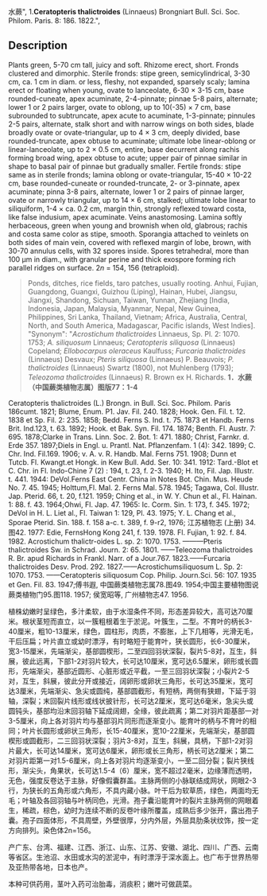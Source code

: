 水蕨",
1.**Ceratopteris thalictroides** (Linnaeus) Brongniart Bull. Sci. Soc. Philom. Paris. 8: 186. 1822.",

## Description
Plants green, 5-70 cm tall, juicy and soft. Rhizome erect, short. Fronds clustered and dimorphic. Sterile fronds: stipe green, semicylindrical, 3-30 cm, ca. 1 cm in diam. or less, fleshy, not expanded, sparsely scaly; lamina erect or floating when young, ovate to lanceolate, 6-30 × 3-15 cm, base rounded-cuneate, apex acuminate, 2-4-pinnate; pinnae 5-8 pairs, alternate; lower 1 or 2 pairs larger, ovate to oblong, up to 10(-35) × 7 cm, base subrounded to subtruncate, apex acute to acuminate, 1-3-pinnate; pinnules 2-5 pairs, alternate, stalk short and with narrow wings on both sides, blade broadly ovate or ovate-triangular, up to 4 × 3 cm, deeply divided, base rounded-truncate, apex obtuse to acuminate; ultimate lobe linear-oblong or linear-lanceolate, up to 2 × 0.5 cm, entire, base decurrent along rachis forming broad wing, apex obtuse to acute; upper pair of pinnae similar in shape to basal pair of pinnae but gradually smaller. Fertile fronds: stipe same as in sterile fronds; lamina oblong or ovate-triangular, 15-40 × 10-22 cm, base rounded-cuneate or rounded-truncate, 2- or 3-pinnate, apex acuminate; pinna 3-8 pairs, alternate, lower 1 or 2 pairs of pinnae larger, ovate or narrowly triangular, up to 14 × 6 cm, stalked; ultimate lobe linear to siliquiform, 1-4 × ca. 0.2 cm, margin thin, strongly reflexed toward costa, like false indusium, apex acuminate. Veins anastomosing. Lamina softly herbaceous, green when young and brownish when old, glabrous; rachis and costa same color as stipe, smooth. Sporangia attached to veinlets on both sides of main vein, covered with reflexed margin of lobe, brown, with 30-70 annulus cells, with 32 spores inside. Spores tetrahedral, more than 100 μm in diam., with granular perine and thick exospore forming rich parallel ridges on surface. 2*n* = 154, 156 (tetraploid).

> Ponds, ditches, rice fields, taro patches, usually rooting. Anhui, Fujian, Guangdong, Guangxi, Guizhou (Liping), Hainan, Hubei, Jiangsu, Jiangxi, Shandong, Sichuan, Taiwan, Yunnan, Zhejiang [India, Indonesia, Japan, Malaysia, Myanmar, Nepal, New Guinea, Philippines, Sri Lanka, Thailand, Vietnam; Africa, Australia, Central, North, and South America, Madagascar, Pacific islands, West Indies].
  "Synonym": "*Acrostichum thalictroides* Linnaeus, Sp. Pl. 2: 1070. 1753; *A. siliquosum* Linnaeus; *Ceratopteris siliquosa* (Linnaeus) Copeland; *Ellobocarpus oleraceus* Kaulfuss; *Furcaria thalictroides* (Linnaeus) Desvaux; *Pteris siliquosa* (Linnaeus) P. Beauvois; *P. thalictroides* (Linnaeus) Swartz (1800), not Muhlenberg (1793); *Teleozoma thalictroides* (Linnaeus) R. Brown ex H. Richards.
**1．水蕨（中国蕨类植物志属）图版77：1-4**

Ceratopteris thalictroides (L.) Brongn. in Bull. Sci. Soc. Philom. Paris 186cumt. 1821; Blume, Enum. P1. Jav. Fil. 240. 1828; Hook. Gen. Fil. t. 12. 1838 et Sp. Fil. 2: 235. 1858; Bedd. Ferns S. Ind. t. 75. 1873 et Handb. Ferns Brit. Ind.123, t. 63. 1892; Hook. et Bak. Syn. Fil. 174. 1874; Benth. Fl. Austr. 7: 695. 1878;Clarke in Trans. Linn. Soc. 2. Bot. 1: 471. 1880; Christ, Farnkr. d. Erde 357. 1897;Diels in Engl. u. Prantl. Nat. Pflanzenfam. 1 (4): 342. 1899; C. Chr. Ind. Fil.169. 1906; v. A. v. R. Handb. Mal. Ferns 751. 1908; Dunn et Tutcb. Fl. Kwangt.et Hongk. in Kew Bull. Add. Ser. 10: 341. 1912: Tard.-Blot et C. Chr. in Fl. Indo-Chine 7 (2) : 194, t. 23, f. 2-3. 1940; H. Ito, Fil. Jap. Illustr. t. 441. 1944: DeVol.Ferns East Centr. China in Notes Bot. Chin. Mus. Heude No. 7. 45. 1945; Holttum,Fl. Mal. 2. Ferns Mal. 578. 1945; Tagawa, Col. Illustr. Jap. Pterid. 66, t. 20, f.121. 1959; Ching et al., in W. Y. Chun et al., Fl. Hainan. 1: 88. f. 43. 1964;Ohwi, Fl. Jap. 47. 1965: Ic. Corm. Sin. 1: 173, f. 345. 1972; DeVol in H. L. Liet al., Fl. Taiwan 1: 129, Pl. 43. 1975; Y. L. Chang et al., Sporae Pterid. Sin. 188. f. 158 a-c. t. 389, f. 9-r2, 1976; 江苏植物志 (上册) 34.图42. 1977: Edie, FernsHong Kong 241, f. 139. 1978. Fl. Fujian, 1: 92. f. 84. 1982. Acrostichum thalictr-oides L. sp. 2: 1070. 1753. ———Pteris thalictroides Sw. in Schrad. Journ. 2: 65. 1801. ——Teleozoma thalictroides R. Br. apud Richards in Frankl. Narr. of a Jour.767. 1823.——Furcaria thalictroides Desv. Prod. 292. 1827.——Acrostichumsiliquosum L. Sp. 2: 1070. 1753. ——Ceratopteris siliquosum Cop. Philip. Journ.Sci. 56: 107. 1935 et Gen. Fil. 83. 1947;傅书遐, 中国蕨类植物志属78.图49. 1954;中国主要植物图说蕨类植物门95.图118. 1957; 侯宽昭等, 广州植物志47. 1956.

植株幼嫩时呈绿色，多汁柔软，由于水湿条件不同，形态差异较大，高可达70厘米。根状茎短而直立，以一簇粗根着生于淤泥。叶簇生，二型。不育叶的柄长3-40厘米，粗10-13厘米，绿色，圆柱形，肉质，不膨胀，上下几相等，光滑无毛，干后压扁；叶片直立或幼时漂浮，有时略短于能育叶，狭长圆形，长6-30厘米，宽3-15厘米，先端渐尖，基部圆楔形，二至四回羽状深裂，裂片5-8对，互生，斜展，彼此远离，下部1-2对羽片较大，长可达10厘米，宽可达6.5厘米，卵形或长圆形，先端渐尖，基部近圆形、心脏形或近平截，一至三回羽状深裂；小裂片2-5对，互生，斜展，彼此分开或接近，阔卵形或卵状三角形，长可达35厘米，宽可达3厘米，先端渐尖、急尖或圆纯，基部圆截形，有短柄，两侧有狭翅，下延于羽轴，深裂；末回裂片线形或线状披针形，长可达2厘米，宽可达6毫米，急尖头或圆钝头，基部均沿末回羽轴下延成阔翅，全缘，彼此疏离；第二对羽片距基部一对3-5厘米，向上各对羽片均与基部羽片同形而逐渐变小。能育叶的柄与不育叶的相同；叶片长圆形或卵状三角形，长15-40厘米，宽10-22厘米，先端渐尖，基部圆楔形或圆截形，二三回羽状深裂；羽片3-8对，互生，斜展，具柄，下部1-2对羽片最大，长可达14厘米，宽可达6厘米，卵形或长三角形，柄长可达2厘米；第二对羽片距第一对1.5-6厘米，向上各对羽片均逐渐变小，一至二回分裂；裂片狭线形，渐尖头，角果状，长可达1.5-4（6）厘米，宽不超过2毫米，边缘薄而透明，无色，强度反卷达于主脉，好像假囊群盖。主脉两侧的小脉联结成网状，网眼2-3行，为狭长的五角形或六角形，不具内藏小脉。叶干后为软草质，绿色，两面均无毛；叶轴及各回羽轴与叶柄同色，光滑。孢子囊沿能育叶的裂片主脉两侧的网眼着生，稀疏，棕色，幼时为连续不断的反卷叶缘所覆盖，成熟后多少张开，露出孢子囊。孢子四面体形，不具周壁，外壁很厚，分内外层，外层具肋条状纹饰，按一定方向排列。染色体2n=156。

产广东、台湾、福建、江西、浙江、山东、江苏、安徽、湖北、四川、广西、云南等省区。生池沼、水田或水沟的淤泥中，有时漂浮于深水面上。也广布于世界热带及亚热带各地，日本也产。

本种可供药用，茎叶入药可治胎毒，消痰积；嫩叶可做蔬菜。
